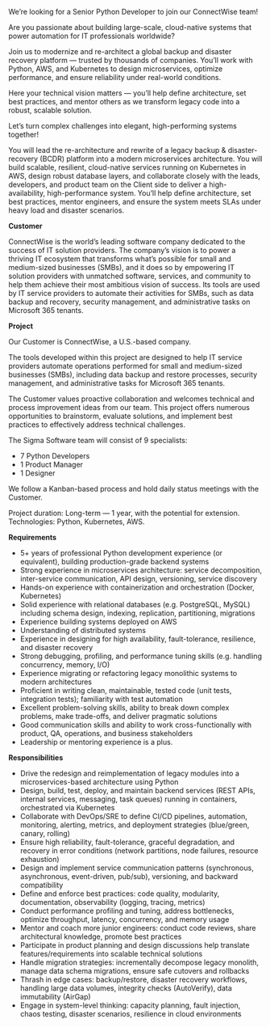 We’re looking for a Senior Python Developer to join our ConnectWise team!

Are you passionate about building large-scale, cloud-native systems that power
automation for IT professionals worldwide?

Join us to modernize and re-architect a global backup and disaster recovery
platform — trusted by thousands of companies. You’ll work with Python, AWS,
and Kubernetes to design microservices, optimize performance, and ensure
reliability under real-world conditions.

Here your technical vision matters — you’ll help define architecture, set best
practices, and mentor others as we transform legacy code into a robust,
scalable solution.

Let’s turn complex challenges into elegant, high-performing systems together!

You will lead the re-architecture and rewrite of a legacy backup & disaster-
recovery (BCDR) platform into a modern microservices architecture. You will
build scalable, resilient, cloud-native services running on Kubernetes in AWS,
design robust database layers, and collaborate closely with the leads,
developers, and product team on the Client side to deliver a high-
availability, high-performance system. You’ll help define architecture, set
best practices, mentor engineers, and ensure the system meets SLAs under heavy
load and disaster scenarios.

**Customer**

ConnectWise is the world’s leading software company dedicated to the success
of IT solution providers. The company’s vision is to power a thriving IT
ecosystem that transforms what’s possible for small and medium-sized
businesses (SMBs), and it does so by empowering IT solution providers with
unmatched software, services, and community to help them achieve their most
ambitious vision of success. Its tools are used by IT service providers to
automate their activities for SMBs, such as data backup and recovery, security
management, and administrative tasks on Microsoft 365 tenants.

**Project**

Our Customer is ConnectWise, a U.S.-based company.

The tools developed within this project are designed to help IT service
providers automate operations performed for small and medium-sized businesses
(SMBs), including data backup and restore processes, security management, and
administrative tasks for Microsoft 365 tenants.

The Customer values proactive collaboration and welcomes technical and process
improvement ideas from our team. This project offers numerous opportunities to
brainstorm, evaluate solutions, and implement best practices to effectively
address technical challenges.

The Sigma Software team will consist of 9 specialists:

  * 7 Python Developers 
  * 1 Product Manager 
  * 1 Designer 

We follow a Kanban-based process and hold daily status meetings with the
Customer.

Project duration: Long-term — 1 year, with the potential for extension.  
Technologies: Python, Kubernetes, AWS.

**Requirements**

  * 5+ years of professional Python development experience (or equivalent), building production-grade backend systems
  * Strong experience in microservices architecture: service decomposition, inter-service communication, API design, versioning, service discovery
  * Hands-on experience with containerization and orchestration (Docker, Kubernetes)
  * Solid experience with relational databases (e.g. PostgreSQL, MySQL) including schema design, indexing, replication, partitioning, migrations
  * Experience building systems deployed on AWS
  * Understanding of distributed systems
  * Experience in designing for high availability, fault-tolerance, resilience, and disaster recovery
  * Strong debugging, profiling, and performance tuning skills (e.g. handling concurrency, memory, I/O)
  * Experience migrating or refactoring legacy monolithic systems to modern architectures
  * Proficient in writing clean, maintainable, tested code (unit tests, integration tests); familiarity with test automation
  * Excellent problem-solving skills, ability to break down complex problems, make trade-offs, and deliver pragmatic solutions
  * Good communication skills and ability to work cross-functionally with product, QA, operations, and business stakeholders
  * Leadership or mentoring experience is a plus.

**Responsibilities**

  * Drive the redesign and reimplementation of legacy modules into a microservices-based architecture using Python
  * Design, build, test, deploy, and maintain backend services (REST APIs, internal services, messaging, task queues) running in containers, orchestrated via Kubernetes
  * Collaborate with DevOps/SRE to define CI/CD pipelines, automation, monitoring, alerting, metrics, and deployment strategies (blue/green, canary, rolling)
  * Ensure high reliability, fault-tolerance, graceful degradation, and recovery in error conditions (network partitions, node failures, resource exhaustion)
  * Design and implement service communication patterns (synchronous, asynchronous, event-driven, pub/sub), versioning, and backward compatibility
  * Define and enforce best practices: code quality, modularity, documentation, observability (logging, tracing, metrics)
  * Conduct performance profiling and tuning, address bottlenecks, optimize throughput, latency, concurrency, and memory usage
  * Mentor and coach more junior engineers: conduct code reviews, share architectural knowledge, promote best practices
  * Participate in product planning and design discussions help translate features/requirements into scalable technical solutions
  * Handle migration strategies: incrementally decompose legacy monolith, manage data schema migrations, ensure safe cutovers and rollbacks
  * Thrash in edge cases: backup/restore, disaster recovery workflows, handling large data volumes, integrity checks (AutoVerify), data immutability (AirGap)
  * Engage in system-level thinking: capacity planning, fault injection, chaos testing, disaster scenarios, resilience in cloud environments